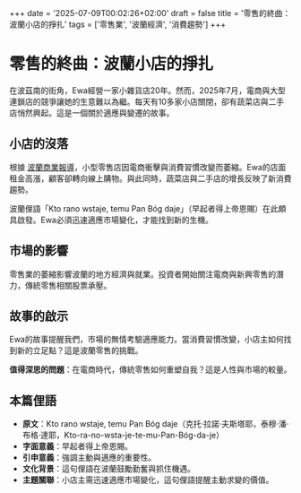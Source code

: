 +++
date = '2025-07-09T00:02:26+02:00'
draft = false
title = '零售的終曲：波蘭小店的掙扎'
tags = ['零售業', '波蘭經濟', '消費趨勢']
+++

# 零售的終曲：波蘭小店的掙扎

在波茲南的街角，Ewa經營一家小雜貨店20年。然而，2025年7月，電商與大型連鎖店的競爭讓她的生意難以為繼。每天有10多家小店關閉，卻有蔬菜店與二手店悄然興起。這是一個關於適應與變遷的故事。

## 小店的沒落

根據 [波蘭商業報導](https://www.money.pl/gospodarka/ponad-10-dziennie-sklepy-znikaja-z-rynku-co-sie-dzieje-7175992939260800a.html)，小型零售店因電商衝擊與消費習慣改變而萎縮。Ewa的店面租金高漲，顧客卻轉向線上購物。與此同時，蔬菜店與二手店的增長反映了新消費趨勢。

波蘭俚語「Kto rano wstaje, temu Pan Bóg daje」（早起者得上帝恩賜）在此頗具啟發。Ewa必須迅速適應市場變化，才能找到新的生機。

## 市場的影響

零售業的萎縮影響波蘭的地方經濟與就業。投資者開始關注電商與新興零售的潛力，傳統零售相關股票承壓。

## 故事的啟示

Ewa的故事提醒我們，市場的無情考驗適應能力。當消費習慣改變，小店主如何找到新的立足點？這是波蘭零售的挑戰。

**值得深思的問題**：在電商時代，傳統零售如何重塑自我？這是人性與市場的較量。

## 本篇俚語
- **原文**：Kto rano wstaje, temu Pan Bóg daje（克托·拉諾·夫斯塔耶，泰穆·潘·布格·達耶，Kto-ra-no-wsta-je-te-mu-Pan-Bóg-da-je）
- **字面意義**：早起者得上帝恩賜。
- **引申意義**：強調主動與適應的重要性。
- **文化背景**：這句俚語在波蘭鼓勵勤奮與抓住機遇。
- **主題關聯**：小店主需迅速適應市場變化，這句俚語提醒主動求變的價值。